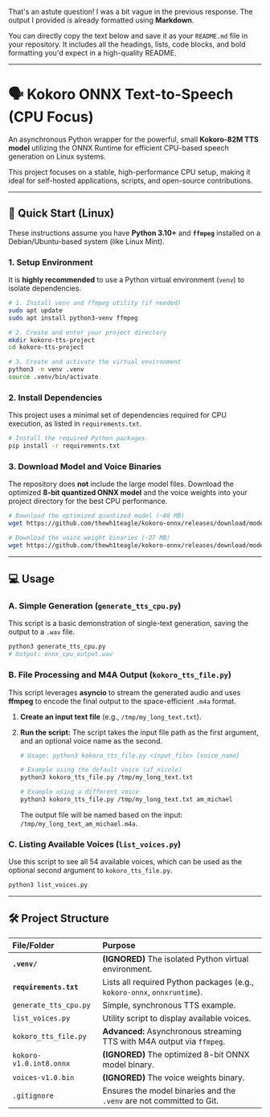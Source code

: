 That's an astute question\! I was a bit vague in the previous response. The output I provided *is* already formatted using **Markdown**.

You can directly copy the text below and save it as your `README.md` file in your repository. It includes all the headings, lists, code blocks, and bold formatting you'd expect in a high-quality README.

-----

# 🗣️ Kokoro ONNX Text-to-Speech (CPU Focus)

An asynchronous Python wrapper for the powerful, small **Kokoro-82M TTS model** utilizing the ONNX Runtime for efficient CPU-based speech generation on Linux systems.

This project focuses on a stable, high-performance CPU setup, making it ideal for self-hosted applications, scripts, and open-source contributions.

-----

## 🚀 Quick Start (Linux)

These instructions assume you have **Python $3.10+$** and **`ffmpeg`** installed on a Debian/Ubuntu-based system (like Linux Mint).

### 1\. Setup Environment

It is **highly recommended** to use a Python virtual environment (`venv`) to isolate dependencies.

```bash
# 1. Install venv and ffmpeg utility (if needed)
sudo apt update
sudo apt install python3-venv ffmpeg

# 2. Create and enter your project directory
mkdir kokoro-tts-project
cd kokoro-tts-project

# 3. Create and activate the virtual environment
python3 -m venv .venv
source .venv/bin/activate
```

### 2\. Install Dependencies

This project uses a minimal set of dependencies required for CPU execution, as listed in `requirements.txt`.

```bash
# Install the required Python packages
pip install -r requirements.txt
```

### 3\. Download Model and Voice Binaries

The repository does **not** include the large model files. Download the optimized **8-bit quantized ONNX model** and the voice weights into your project directory for the best CPU performance.

```bash
# Download the optimized quantized model (~88 MB)
wget https://github.com/thewh1teagle/kokoro-onnx/releases/download/model-files-v1.0/kokoro-v1.0.int8.onnx

# Download the voice weight binaries (~27 MB)
wget https://github.com/thewh1teagle/kokoro-onnx/releases/download/model-files-v1.0/voices-v1.0.bin
```

-----

## 💻 Usage

### A. Simple Generation (`generate_tts_cpu.py`)

This script is a basic demonstration of single-text generation, saving the output to a `.wav` file.

```bash
python3 generate_tts_cpu.py
# Output: onnx_cpu_output.wav
```

### B. File Processing and M4A Output (`kokoro_tts_file.py`)

This script leverages **asyncio** to stream the generated audio and uses **ffmpeg** to encode the final output to the space-efficient `.m4a` format.

1.  **Create an input text file** (e.g., `/tmp/my_long_text.txt`).

2.  **Run the script:**
    The script takes the input file path as the first argument, and an optional voice name as the second.

    ```bash
    # Usage: python3 kokoro_tts_file.py <input_file> [voice_name]

    # Example using the default voice (af_nicole)
    python3 kokoro_tts_file.py /tmp/my_long_text.txt

    # Example using a different voice
    python3 kokoro_tts_file.py /tmp/my_long_text.txt am_michael
    ```

    The output file will be named based on the input: `/tmp/my_long_text_am_michael.m4a`.

### C. Listing Available Voices (`list_voices.py`)

Use this script to see all $54$ available voices, which can be used as the optional second argument to `kokoro_tts_file.py`.

```bash
python3 list_voices.py
```

-----

## 🛠️ Project Structure

| File/Folder | Purpose |
| :--- | :--- |
| **`.venv/`** | **(IGNORED)** The isolated Python virtual environment. |
| **`requirements.txt`** | Lists all required Python packages (e.g., `kokoro-onnx`, `onnxruntime`). |
| `generate_tts_cpu.py` | Simple, synchronous TTS example. |
| `list_voices.py` | Utility script to display available voices. |
| `kokoro_tts_file.py` | **Advanced:** Asynchronous streaming TTS with M4A output via `ffmpeg`. |
| `kokoro-v1.0.int8.onnx` | **(IGNORED)** The optimized 8-bit ONNX model binary. |
| `voices-v1.0.bin` | **(IGNORED)** The voice weights binary. |
| `.gitignore` | Ensures the model binaries and the `.venv` are not committed to Git. |
